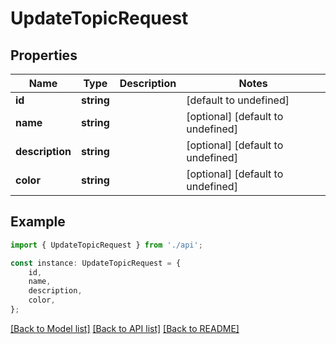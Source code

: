 # UpdateTopicRequest


## Properties

Name | Type | Description | Notes
------------ | ------------- | ------------- | -------------
**id** | **string** |  | [default to undefined]
**name** | **string** |  | [optional] [default to undefined]
**description** | **string** |  | [optional] [default to undefined]
**color** | **string** |  | [optional] [default to undefined]

## Example

```typescript
import { UpdateTopicRequest } from './api';

const instance: UpdateTopicRequest = {
    id,
    name,
    description,
    color,
};
```

[[Back to Model list]](../README.md#documentation-for-models) [[Back to API list]](../README.md#documentation-for-api-endpoints) [[Back to README]](../README.md)

